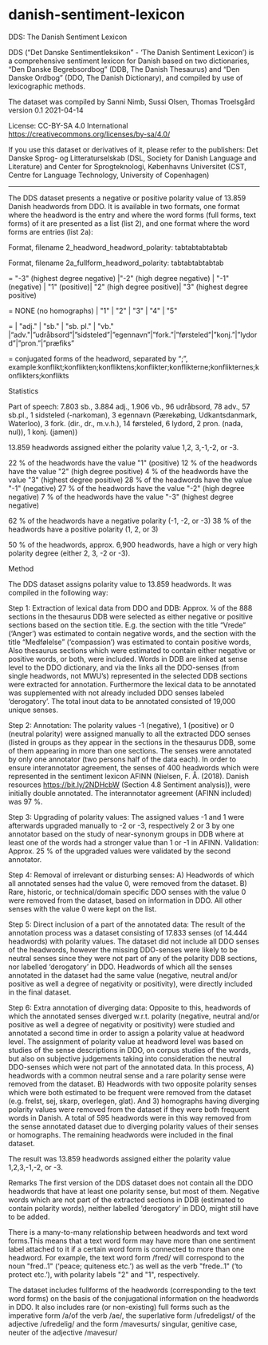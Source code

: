 # danish-sentiment-lexicon

DDS: The Danish Sentiment Lexicon


DDS (“Det Danske Sentimentleksikon” - ‘The Danish Sentiment Lexicon’) is a comprehensive sentiment lexicon for Danish based on two dictionaries, “Den Danske Begrebsordbog” (DDB, The Danish Thesaurus) and “Den Danske Ordbog” (DDO, The Danish Dictionary), and compiled by use of lexicographic methods.


The dataset was compiled by
Sanni Nimb, Sussi Olsen, Thomas Troelsgård
 version 0.1
 2021-04-14

 License: CC-BY-SA 4.0 International <https://creativecommons.org/licenses/by-sa/4.0/>


If you use this dataset or derivatives of it, please refer to the publishers: Det Danske Sprog- og Litteraturselskab (DSL, Society for Danish Language and Literature) and Center for Sprogteknologi, Københavns Universitet (CST, Centre for Language Technology, University of Copenhagen)


----------------------------------------------------------------------------------------------


The DDS dataset presents a negative or positive polarity value of 13.859 Danish headwords from DDO. It is available in two formats, one format where the headword is the entry and where the word forms (full forms, text forms) of it are presented as a list (list 2), and one format where the word forms are entries (list 2a):


Format, filename 2_headword_headword_polarity:
<headword>tab<homograph number>tab<part of speech>tab<DDO headword ID>tab<polarity label headword>tab<list of word forms>



Format, filename 2a_fullform_headword_polarity:
<word form>tab<headword>tab<homograph number>tab<part of speech>tab<DDO headword ID>tab<polarity label headword>


<polarity label headword> = "-3" (highest degree negative) |"-2" (high degree negative) | "-1" (negative) | "1" (positive)| "2" (high degree positive)| "3" (highest degree positive)


<homograph number> = NONE (no homographs) | "1" | "2" | "3" | "4" | "5"


<part of speech>=  | "adj." | "sb." | "sb. pl." | "vb." |“adv."|”udråbsord”|”sidsteled”|”egennavn”|”fork.”|”førsteled”|”konj.”|”lydord”|”pron.”|”præfiks”


<list of forms> = conjugated forms of the headword, separated by “;”, example:konflikt;konflikten;konfliktens;konflikter;konflikterne;konflikternes;konflikters;konflikts


Statistics


Part of speech: 7.803 sb.,  3.884 adj., 1.906 vb., 96 udråbsord, 78 adv., 57 sb.pl., 1 sidsteled (-narkoman), 3 egennavn (Pærekøbing, Udkantsdanmark, Waterloo), 3 fork. (dir., dr., m.v.h.), 14 førsteled, 6 lydord, 2 pron. (nada, nul)), 1 konj. (jamen))


13.859 headwords assigned either the polarity value 1,2, 3,-1,-2, or -3.


 22 % of the headwords  have the value "1" (positive)
 12 %  of the headwords have the value "2" (high degree positive)
 4 %  of the headwords have the value "3" (highest degree positive)
 28 %  of the headwords have the value "-1" (negative)
 27 %  of the headwords have the value "-2" (high degree negative)
 7 %  of the headwords have the value "-3" (highest degree negative)

62 %  of the headwords have a negative polarity (-1, -2, or -3)
38 %  of the headwords have a positive polarity (1, 2, or 3)


50 % of the headwords, approx. 6,900 headwords, have a high or very high polarity degree (either 2, 3, -2 or -3).


Method


The DDS dataset assigns polarity value to 13.859 headwords. It was compiled in the following way:


Step 1: Extraction of lexical data from DDO and DDB: Approx. ¼ of the 888 sections in the thesaurus DDB were selected as either negative or positive sections based on the section title. E.g. the section with the title “Vrede” (‘Anger’) was estimated to contain negative words, and the section with the title “Medfølelse” (‘compassion’) was estimated to contain positive words, Also thesaurus sections which were estimated to contain either negative or positive words, or both, were included. Words in DDB are linked at sense level to the DDO dictionary, and via the links all the DDO-senses (from single headwords, not MWU’s) represented in the selected DDB sections were extracted for annotation. Furthermore the lexical data to be annotated was supplemented with not already included DDO senses labeled ‘derogatory’. The total inout data to be annotated consisted of 19,000 unique senses.


Step 2:  Annotation: The polarity values -1 (negative), 1 (positive) or 0 (neutral polarity) were assigned manually to all the extracted  DDO senses (listed in groups as they appear in the sections in the thesaurus DDB, some of them appearing in more than one sections. The senses were annotated by only one annotator (two persons half of the data each). In order to ensure interannotator agreement, the senses of 400 headwords which were represented in the sentiment lexicon AFINN (Nielsen, F. Å. (2018). Danish resources https://bit.ly/2NDHcbW (Section 4.8 Sentiment analysis)), were initially double annotated. The interannotator agreement (AFINN included) was 97 %.


Step 3: Upgrading of polarity values: The assigned values -1 and 1 were afterwards upgraded manually to -2 or -3, respectively 2 or 3 by one annotator based on the study of near-synonym groups in DDB where at least one of the words had a stronger value than 1 or -1 in AFINN. Validation: Approx. 25 % of the upgraded values were validated by the second annotator.


Step 4: Removal of irrelevant or disturbing senses: A) Headwords of which all annotated senses had the value 0, were removed from the dataset. B) Rare, historic, or technical/domain specific DDO senses with the value 0 were removed from the dataset, based on information in DDO. All other senses with the value 0 were kept on the list.


Step 5: Direct inclusion of a part of the annotated data: The result of the annotation process was a dataset consisting of 17.833 senses (of 14.444 headwords) with polarity values. The dataset did not include all DDO senses of the headwords, however the missing DDO-senses were likely to be neutral senses since they were not part of any of the polarity DDB sections, nor labelled ‘derogatory’ in DDO. Headwords of which all the senses annotated in the dataset had the same value (negative, neutral and/or positive as well a degree of negativity or positivity), were directly included in the final dataset.


Step 6: Extra annotation of diverging data: Opposite to this, headwords of which the annotated senses diverged w.r.t. polarity (negative, neutral and/or positive as well a degree of negativity or positivity) were studied and annotated a second time in order to assign a polarity value at headword level.  The assignment of polarity value at headword level was based on studies of the sense descriptions in DDO, on corpus studies of the words, but also on subjective judgements taking into consideration the neutral DDO-senses which were not part of the annotated data. In this process, A) headwords with a common neutral sense and a rare polarity sense were removed from the dataset. B) Headwords with two opposite polarity senses which were both estimated to be frequent were removed from the dataset (e.g. frelst, sej, skarp, overlegen, glat). And 3) homographs having diverging polarity values were removed from the dataset if they were both frequent words in Danish. A total of 595 headwords were in this way removed from the sense annotated dataset due to diverging polarity values of their senses or homographs. The remaining headwords were included in the final dataset.


The result was 13.859 headwords assigned either the polarity value 1,2,3,-1,-2, or -3.


Remarks
The first version of the DDS dataset does not contain all the DDO headwords that have at least one polarity sense, but most of them. Negative words which are not part of the extracted sections in DDB (estimated to contain polarity words), neither labelled ‘derogatory’ in DDO, might still have to be added.


There is a many-to-many relationship between headwords and text word forms.This means that a text word form may have more than one sentiment label attached to it if a certain word form is connected to more than one headword. For example, the text word form /fred/ will correspond to the noun "fred..1" (‘peace; quiteness etc.’) as well as the verb "frede..1" (‘to protect etc.’), with polarity labels "2" and "1", respectively.


The dataset includes fullforms of the headwords (corresponding to the text word forms) on the basis of the conjugational information on the headwords in DDO. It also includes rare (or non-existing) full forms such as the imperative form /a/of the verb /ae/, the superlative form /ufredeligst/ of the adjective /ufredelig/ and the form /mavesurts/ singular, genitive case, neuter  of the adjective /mavesur/
